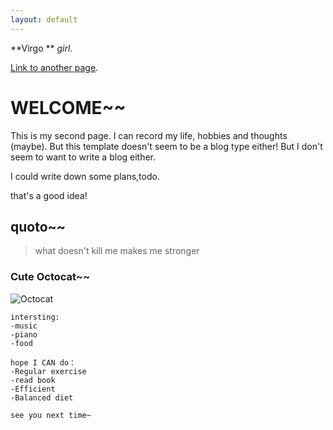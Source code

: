 ```yaml
---
layout: default
---
```


 **Virgo ** _girl_.

[Link to another page](./another-page.html).


# WELCOME~~

This is my second page. I can record my life, hobbies and thoughts (maybe). But this template doesn't seem to be a blog type either! But I don't seem to want to write a blog either.

I could write down some plans,todo. 

that's a good idea!


## quoto~~

> what doesn't kill me makes me stronger
>


### Cute Octocat~~

![Octocat](https://github.githubassets.com/images/icons/emoji/octocat.png)


```
intersting:
-music
-piano
-food
```


```
hope I CAN do：
-Regular exercise
-read book
-Efficient
-Balanced diet
```

```
see you next time~
```


